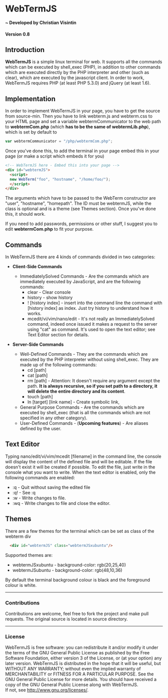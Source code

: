 # WebTermJS

**~ Developed by Christian Visintin**

#### Version 0.8

## Introduction

**WebTermJS** is a simple linux terminal for web. It supports all the commands which can be executed by shell_exec (PHP), in addition to other commands which are executed directly by the PHP interpreter and other (such as clear), which are executed by the javascript client.
In order to work, WebTermJS requires PHP (at least PHP 5.3.0) and jQuery (at least 1.6).

## Implementation

In order to implement WebTermJS in your page, you have to get the source from source-min.
Then you have to link webterm.js and webterm.css to your HTML page and set a variable webtermCommunicator to the web path to **webtermCom.php** (which **has to be the same of webtermLib.php**), which is set by default to  

```js
var webtermCommunicator = "/php/webtermCom.php";
```
Once you've done this, to add the terminal in your page embed this in your page (or make a script which embeds it for you)
```html
<!-- WebTermJS here - Embed this into your page -->
<div id="webtermJS">
  <script>
  new WebTerm("foo", "hostname", "/home/foo/");
  </script>
</div>
```
The arguments which have to be passed to the WebTerm constructor are "user", "hostname", "homepath".
The ID must be webtermJS, while the class is optional and is a theme (see Themes section).
Once you've done this, it should work.

If you need to add passwords, permissions or other stuff, I suggest you to edit **webtermCom.php** to fit your purpose.


## Commands

In WebTermJS there are 4 kinds of commands divided in two categories:  

* **Client-Side Commands**
  * ImmediatelySolved Commands - Are the commands which are immediately executed by JavaScript, and are the following commands:
    * clear - Clear console
    * history - show history
    * ! [history index] - insert into the command line the command with [history index] as index. Just try history to understand how it works.
    * mcedit/vi/vim/nano/edit - It's not really an ImmediatelySolved command, indeed once issued it makes a request to the server using "cat" as command. It's used to open the text editor; see Text Editor section for details.

* **Server-Side Commands**
  * Well-Defined Commands - They are the commands which are executed by the PHP interpreter without using shell_exec. They are made up of the following commands:
    * cd [path]
    * cat [path]
    * rm [path] - Attention: It doesn't require any argument except the path. **It is always recursive, so if you set path to a directory, it will delete the entire directory and its content**.
    * touch [path]
    * ln [target] [link name] - Create symbolic link,
  * General Purpose Commands - Are the commands which are executed by shell_exec (that is all the commands which are not specified in any other category).
  * User-Defined Commands - (**Upcoming features**) - Are aliases defined by the user.

## Text Editor

Typing nano/edit/vi/vim/mcedit [filename] in the command line, the console will display the content of the defined file and will be editable.
If the file doesn't exist it will be created if possible.
To edit the file, just write in the console what you want to write.
When the text editor is enabled, only the following commands are enabled:
* :q - Quit without saving the edited file
* :q! - See :q
* :w - Write changes to file.
* :wq - Write changes to file and close the editor.

## Themes

There are a few themes for the terminal which can be set as class of the webterm div
```html
  <div id="webtermJS" class="webtermJSxubuntu"/>
```

Supported themes are:
* webtermJSxubuntu - background-color: rgb(20,25,40)
* webtermJSubuntu - background-color: rgb(48,10,36)

By default the terminal background colour is black and the foreground colour is white.

---

### Contributions

Contributions are welcome, feel free to fork the project and make pull requests.
The original source is located in source directory.

---

### License

WebTermJS is free software: you can redistribute it and/or modify it under the terms of the GNU General Public License as
published by the Free Software Foundation, either version 3 of the License, or (at your option) any later version.
WebTermJS is distributed in the hope that it will be useful, but WITHOUT ANY WARRANTY; without even the implied warranty of
MERCHANTABILITY or FITNESS FOR A PARTICULAR PURPOSE.
See the GNU General Public License for more details.
You should have received a copy of the GNU General Public License along with WebTermJS.  
If not, see <http://www.gnu.org/licenses/>.
